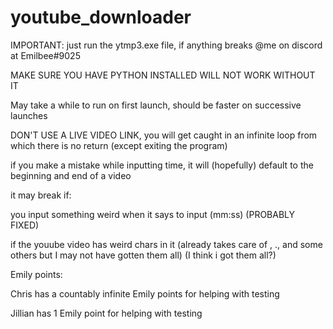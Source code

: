 # youtube_downloader
IMPORTANT:
just run the ytmp3.exe file, if anything breaks @me on discord at Emilbee#9025

MAKE SURE YOU HAVE PYTHON INSTALLED WILL NOT WORK WITHOUT IT

May take a while to run on first launch, should be faster on successive launches

DON'T USE A LIVE VIDEO LINK, you will get caught in an infinite loop from which there is no return (except exiting the program)

if you make a mistake while inputting time, it will (hopefully) default to the beginning and end of a video

it may break if:

you input something weird when it says to input (mm:ss) (PROBABLY FIXED)

if the youube video has weird chars in it (already takes care of \, ., and some others but I may not have gotten them all) (I think i got them all?)

Emily points:

Chris has a countably infinite Emily points for helping with testing

Jillian has 1 Emily point for helping with testing

